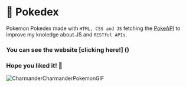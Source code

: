 # 🚀 Pokedex
Pokemon Pokedex made with `HTML, CSS and JS` fetching the [PokeAPI](https://pokeapi.co/) to improve my knoledge about JS and `RESTful APIs`.
### You can see the website [clicking here!] ()
### Hope you liked it! 🤞
![CharmanderCharmanderPokemonGIF](https://github.com/jmlandi/Pokedex/assets/98327875/6c40120e-c7e3-4481-8e2a-eebbe461e09f)
